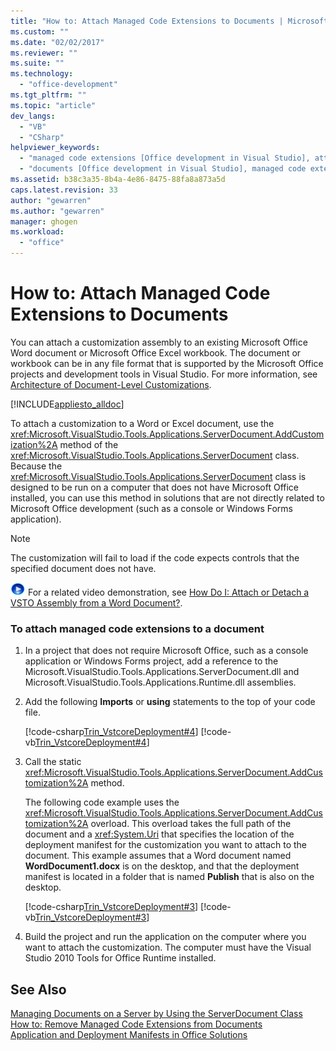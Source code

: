```yaml
---
title: "How to: Attach Managed Code Extensions to Documents | Microsoft Docs"
ms.custom: ""
ms.date: "02/02/2017"
ms.reviewer: ""
ms.suite: ""
ms.technology: 
  - "office-development"
ms.tgt_pltfrm: ""
ms.topic: "article"
dev_langs: 
  - "VB"
  - "CSharp"
helpviewer_keywords: 
  - "managed code extensions [Office development in Visual Studio], attaching"
  - "documents [Office development in Visual Studio], managed code extensions"
ms.assetid: b38c3a35-8b4a-4e86-8475-88fa8a873a5d
caps.latest.revision: 33
author: "gewarren"
ms.author: "gewarren"
manager: ghogen
ms.workload: 
  - "office"
---
```

# How to: Attach Managed Code Extensions to Documents
  You can attach a customization assembly to an existing Microsoft Office Word document or Microsoft Office Excel workbook. The document or workbook can be in any file format that is supported by the Microsoft Office projects and development tools in Visual Studio. For more information, see [Architecture of Document-Level Customizations](../vsto/architecture-of-document-level-customizations.md).  
  
 [!INCLUDE[appliesto_alldoc](../vsto/includes/appliesto-alldoc-md.md)]  
  
 To attach a customization to a Word or Excel document, use the <xref:Microsoft.VisualStudio.Tools.Applications.ServerDocument.AddCustomization%2A> method of the <xref:Microsoft.VisualStudio.Tools.Applications.ServerDocument> class. Because the <xref:Microsoft.VisualStudio.Tools.Applications.ServerDocument> class is designed to be run on a computer that does not have Microsoft Office installed, you can use this method in solutions that are not directly related to Microsoft Office development (such as a console or Windows Forms application).  
  
> [!NOTE]  
>  The customization will fail to load if the code expects controls that the specified document does not have.  
  
 ![link to video](../vsto/media/playvideo.gif "link to video") For a related video demonstration, see [How Do I: Attach or Detach a VSTO Assembly from a Word Document?](http://go.microsoft.com/fwlink/?LinkId=136782).  
  
### To attach managed code extensions to a document  
  
1.  In a project that does not require Microsoft Office, such as a console application or Windows Forms project, add a reference to the Microsoft.VisualStudio.Tools.Applications.ServerDocument.dll and Microsoft.VisualStudio.Tools.Applications.Runtime.dll assemblies.  
  
2.  Add the following **Imports** or **using** statements to the top of your code file.  
  
     [!code-csharp[Trin_VstcoreDeployment#4](../vsto/codesnippet/CSharp/Trin_VstcoreDeploymentCS/Program.cs#4)]
     [!code-vb[Trin_VstcoreDeployment#4](../vsto/codesnippet/VisualBasic/Trin_VstcoreDeploymentVB/Program.vb#4)]  
  
3.  Call the static <xref:Microsoft.VisualStudio.Tools.Applications.ServerDocument.AddCustomization%2A> method.  
  
     The following code example uses the <xref:Microsoft.VisualStudio.Tools.Applications.ServerDocument.AddCustomization%2A> overload. This overload takes the full path of the document and a <xref:System.Uri> that specifies the location of the deployment manifest for the customization you want to attach to the document. This example assumes that a Word document named **WordDocument1.docx** is on the desktop, and that the deployment manifest is located in a folder that is named **Publish** that is also on the desktop.  
  
     [!code-csharp[Trin_VstcoreDeployment#3](../vsto/codesnippet/CSharp/Trin_VstcoreDeploymentCS/Program.cs#3)]
     [!code-vb[Trin_VstcoreDeployment#3](../vsto/codesnippet/VisualBasic/Trin_VstcoreDeploymentVB/Program.vb#3)]  
  
4.  Build the project and run the application on the computer where you want to attach the customization. The computer must have the Visual Studio 2010 Tools for Office Runtime installed.  
  
## See Also  
 [Managing Documents on a Server by Using the ServerDocument Class](../vsto/managing-documents-on-a-server-by-using-the-serverdocument-class.md)   
 [How to: Remove Managed Code Extensions from Documents](../vsto/how-to-remove-managed-code-extensions-from-documents.md)   
 [Application and Deployment Manifests in Office Solutions](../vsto/application-and-deployment-manifests-in-office-solutions.md)  
  